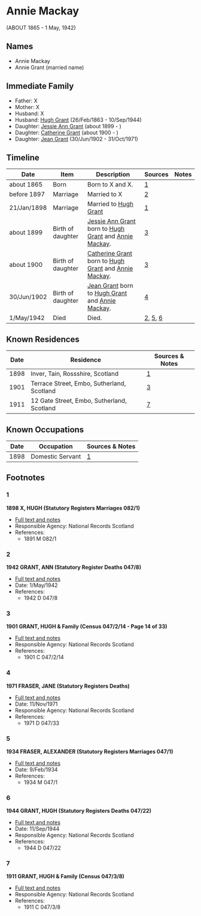 ﻿---
layout: person
subject_key: i503334
permalink: /people/i503334
---

# Annie Mackay
(ABOUT 1865 - 1 May, 1942)

## Names

* Annie Mackay
* Annie Grant (married name)

## Immediate Family

* Father: X
* Mother: X
* Husband: X
* Husband: [Hugh Grant](./@31066628@-hugh-grant-b1863-2-26-d1944-9-10.md) (26/Feb/1863 - 10/Sep/1944)
* Daughter: [Jessie Ann Grant](./@15036054@-jessie-ann-grant-b1899-d.md) (about 1899 - )
* Daughter: [Catherine Grant](./@5052852@-catherine-grant-b1900-d.md) (about 1900 - )
* Daughter: [Jean Grant](./@81075921@-jean-grant-b1902-6-30-d1971-10-31.md) (30/Jun/1902 - 31/Oct/1971)

## Timeline

Date | Item | Description | Sources | Notes
---|---|---|---|---
about 1865 | Born | Born to X and X. | [1](#1) | 
before 1897 | Marriage | Married to X  | [2](#2) | 
21/Jan/1898 | Marriage | Married to [Hugh Grant](./@31066628@-hugh-grant-b1863-2-26-d1944-9-10.md)  | [1](#1) | 
about 1899 | Birth of daughter | [Jessie Ann Grant](./@15036054@-jessie-ann-grant-b1899-d.md) born to [Hugh Grant](./@31066628@-hugh-grant-b1863-2-26-d1944-9-10.md) and [Annie Mackay](./@503334@-annie-mackay-b1865-d1942-5-1.md). | [3](#3) | 
about 1900 | Birth of daughter | [Catherine Grant](./@5052852@-catherine-grant-b1900-d.md) born to [Hugh Grant](./@31066628@-hugh-grant-b1863-2-26-d1944-9-10.md) and [Annie Mackay](./@503334@-annie-mackay-b1865-d1942-5-1.md). | [3](#3) | 
30/Jun/1902 | Birth of daughter | [Jean Grant](./@81075921@-jean-grant-b1902-6-30-d1971-10-31.md) born to [Hugh Grant](./@31066628@-hugh-grant-b1863-2-26-d1944-9-10.md) and [Annie Mackay](./@503334@-annie-mackay-b1865-d1942-5-1.md). | [4](#4) | 
1/May/1942 | Died | Died. | [2](#2), [5](#5), [6](#6) | 

## Known Residences

Date | Residence | Sources & Notes
---|---|---
1898 | Inver, Tain, Rossshire, Scotland | [1](#1)
1901 | Terrace Street, Embo, Sutherland, Scotland | [3](#3)
1911 | 12 Gate Street, Embo, Sutherland, Scotland | [7](#7)

## Known Occupations

Date | Occupation | Sources & Notes
---|---|---
1898 | Domestic Servant | [1](#1)

## Footnotes

### 1

**1898 X, HUGH (Statutory Registers Marriages 082/1)**

* [Full text and notes](../sources/@20178986@-1898-grant,-hugh-statutory-registers-marriages-082-1-.md)
* Responsible Agency: National Records Scotland
* References: 
  * 1891 M 082/1

### 2

**1942 GRANT, ANN (Statutory Register Deaths 047/8)**

* [Full text and notes](../sources/@46438216@-1942-grant,-ann-statutory-register-deaths-047-8-.md)
* Date: 1/May/1942
* References: 
  * 1942 D 047/8

### 3

**1901 GRANT, HUGH & Family (Census 047/2/14 - Page 14 of 33)**

* [Full text and notes](../sources/@46511104@-1901-grant,-hugh-&-family-census-047-2-14-page-14-of-33-.md)
* Responsible Agency: National Records Scotland
* References: 
  * 1901 C 047/2/14

### 4

**1971 FRASER, JANE (Statutory Registers Deaths)**

* [Full text and notes](../sources/@1019660@-1971-fraser,-jane-statutory-registers-deaths-.md)
* Date: 11/Nov/1971
* Responsible Agency: National Records Scotland
* References: 
  * 1971 D 047/33

### 5

**1934 FRASER, ALEXANDER (Statutory Registers Marriages 047/1)**

* [Full text and notes](../sources/@26939640@-1934-fraser,-alexander-statutory-registers-marriages-047-1-.md)
* Date: 9/Feb/1934
* References: 
  * 1934 M 047/1

### 6

**1944 GRANT, HUGH (Statutory Registers Deaths 047/22)**

* [Full text and notes](../sources/@85308993@-1944-grant,-hugh-statutory-registers-deaths-047-22-.md)
* Date: 11/Sep/1944
* Responsible Agency: National Records Scotland
* References: 
  * 1944 D 047/22

### 7

**1911 GRANT, HUGH & Family (Census 047/3/8)**

* [Full text and notes](../sources/@72011177@-1911-grant,-hugh-&-family-census-047-3-8-.md)
* Responsible Agency: National Records Scotland
* References: 
  * 1911 C 047/3/8

